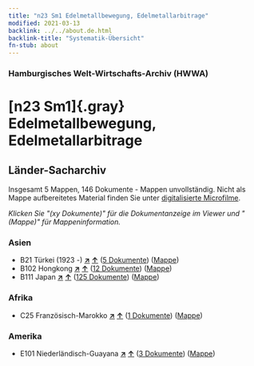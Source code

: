 ```yaml
---
title: "n23 Sm1 Edelmetallbewegung, Edelmetallarbitrage"
modified: 2021-03-13
backlink: ../../about.de.html
backlink-title: "Systematik-Übersicht"
fn-stub: about
---
```


### Hamburgisches Welt-Wirtschafts-Archiv (HWWA)

# [n23 Sm1]{.gray}&#8201; Edelmetallbewegung, Edelmetallarbitrage&#160; 







## Länder-Sacharchiv




Insgesamt 5 Mappen, 146 Dokumente - Mappen unvollständig.
Nicht als Mappe aufbereitetes Material finden Sie unter [digitalisierte Microfilme](/film/h1_sh.de.html).

_Klicken Sie "(xy Dokumente)" für die Dokumentanzeige im Viewer und "(Mappe)" für Mappeninformation._




### Asien

- B21 Türkei (1923 -) [**&nearr;**](../../../geo/i/141111/about.de.html "Türkei (1923 -) (alle Mappen)") [**&uarr;**](../../../geo/about.de.html#B21 "Ländersystematik") (<a href="https://pm20.zbw.eu/iiifview/folder/sh/141111,161813" title="über: Türkei (1923 -) : Edelmetallbewegung, Edelmetallarbitrage" target="_blank">5 Dokumente</a>) ([Mappe](../../../../folder/sh/1411xx/141111/1618xx/161813/about.de.html))
- B102 Hongkong [**&nearr;**](../../../geo/i/141268/about.de.html "Hongkong (alle Mappen)") [**&uarr;**](../../../geo/about.de.html#B102 "Ländersystematik") (<a href="https://pm20.zbw.eu/iiifview/folder/sh/141268,161813" title="über: Hongkong : Edelmetallbewegung, Edelmetallarbitrage" target="_blank">12 Dokumente</a>) ([Mappe](../../../../folder/sh/1412xx/141268/1618xx/161813/about.de.html))
- B111 Japan [**&nearr;**](../../../geo/i/141272/about.de.html "Japan (alle Mappen)") [**&uarr;**](../../../geo/about.de.html#B111 "Ländersystematik") (<a href="https://pm20.zbw.eu/iiifview/folder/sh/141272,161813" title="über: Japan : Edelmetallbewegung, Edelmetallarbitrage" target="_blank">125 Dokumente</a>) ([Mappe](../../../../folder/sh/1412xx/141272/1618xx/161813/about.de.html))

### Afrika

- C25 Französisch-Marokko [**&nearr;**](../../../geo/i/141358/about.de.html "Französisch-Marokko (alle Mappen)") [**&uarr;**](../../../geo/about.de.html#C25 "Ländersystematik") (<a href="https://pm20.zbw.eu/iiifview/folder/sh/141358,161813" title="über: Französisch-Marokko : Edelmetallbewegung, Edelmetallarbitrage" target="_blank">1 Dokumente</a>) ([Mappe](../../../../folder/sh/1413xx/141358/1618xx/161813/about.de.html))

### Amerika

- E101 Niederländisch-Guayana [**&nearr;**](../../../geo/i/141699/about.de.html "Niederländisch-Guayana (alle Mappen)") [**&uarr;**](../../../geo/about.de.html#E101 "Ländersystematik") (<a href="https://pm20.zbw.eu/iiifview/folder/sh/141699,161813" title="über: Niederländisch-Guayana : Edelmetallbewegung, Edelmetallarbitrage" target="_blank">3 Dokumente</a>) ([Mappe](../../../../folder/sh/1416xx/141699/1618xx/161813/about.de.html))









